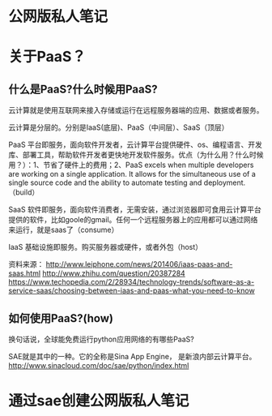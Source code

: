 # 公网版私人笔记






# 关于PaaS？


## 什么是PaaS?什么时候用PaaS?
云计算就是使用互联网来接入存储或运行在远程服务器端的应用、数据或者服务。

云计算是分层的。分别是IaaS(底层)、PaaS（中间层）、SaaS（顶层）

PaaS 平台即服务，面向软件开发者，云计算平台提供硬件、os、编程语言、开发库、部署工具，帮助软件开发者更快地开发软件服务。优点（为什么用？什么时候用？）：1、节省了硬件上的费用；2、PaaS excels when multiple developers are working on a single application. It allows for the simultaneous use of a single source code and the ability to automate testing and deployment.（build）

SaaS 软件即服务，面向软件消费者，无需安装，通过浏览器即可食用云计算平台提供的软件，比如goole的gmail。任何一个远程服务器上的应用都可以通过网络来运行，就是saas了（consume）

IaaS 基础设施即服务。购买服务器或硬件，或者外包（host）

资料来源：
http://www.leiphone.com/news/201406/iaas-paas-and-saas.html
http://www.zhihu.com/question/20387284
https://www.techopedia.com/2/28934/technology-trends/software-as-a-service-saas/choosing-between-iaas-and-paas-what-you-need-to-know

## 如何使用PaaS?(how)
换句话说，全球能免费运行python应用网络的有哪些PaaS?

SAE就是其中的一种。它的全称是Sina App Engine， 是新浪内部云计算平台。
http://www.sinacloud.com/doc/sae/python/index.html



# 通过sae创建公网版私人笔记




